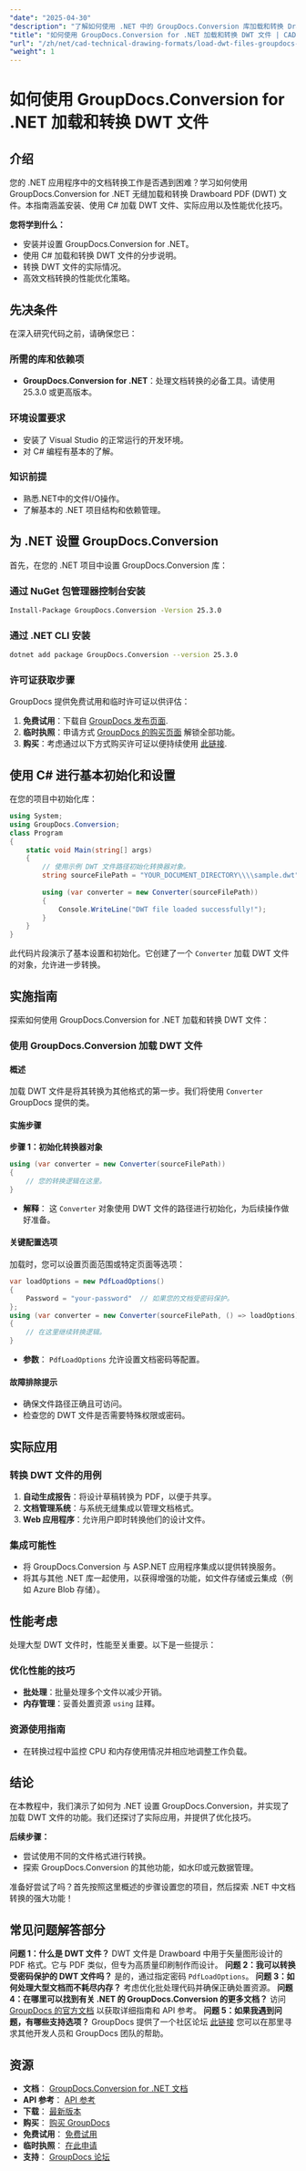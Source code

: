 ```yaml
---
"date": "2025-04-30"
"description": "了解如何使用 .NET 中的 GroupDocs.Conversion 库加载和转换 Drawboard PDF (DWT) 文件。本指南涵盖设置、实施和优化技巧。"
"title": "如何使用 GroupDocs.Conversion for .NET 加载和转换 DWT 文件 | CAD 和技术绘图"
"url": "/zh/net/cad-technical-drawing-formats/load-dwt-files-groupdocs-conversion-dotnet/"
"weight": 1
---
```


# 如何使用 GroupDocs.Conversion for .NET 加载和转换 DWT 文件

## 介绍

您的 .NET 应用程序中的文档转换工作是否遇到困难？学习如何使用 GroupDocs.Conversion for .NET 无缝加载和转换 Drawboard PDF (DWT) 文件。本指南涵盖安装、使用 C# 加载 DWT 文件、实际应用以及性能优化技巧。

**您将学到什么：**
- 安装并设置 GroupDocs.Conversion for .NET。
- 使用 C# 加载和转换 DWT 文件的分步说明。
- 转换 DWT 文件的实际情况。
- 高效文档转换的性能优化策略。

## 先决条件

在深入研究代码之前，请确保您已：

### 所需的库和依赖项
- **GroupDocs.Conversion for .NET**：处理文档转换的必备工具。请使用 25.3.0 或更高版本。
  
### 环境设置要求
- 安装了 Visual Studio 的正常运行的开发环境。
- 对 C# 编程有基本的了解。
### 知识前提
- 熟悉.NET中的文件I/O操作。
- 了解基本的 .NET 项目结构和依赖管理。

## 为 .NET 设置 GroupDocs.Conversion
首先，在您的 .NET 项目中设置 GroupDocs.Conversion 库：

### 通过 NuGet 包管理器控制台安装
```bash
Install-Package GroupDocs.Conversion -Version 25.3.0
```
### 通过 .NET CLI 安装
```bash
dotnet add package GroupDocs.Conversion --version 25.3.0
```
### 许可证获取步骤
GroupDocs 提供免费试用和临时许可证以供评估：
1. **免费试用**：下载自 [GroupDocs 发布页面](https://releases。groupdocs.com/conversion/net/).
2. **临时执照**：申请方式 [GroupDocs 的购买页面](https://purchase.groupdocs.com/temporary-license/) 解锁全部功能。
3. **购买**：考虑通过以下方式购买许可证以便持续使用 [此链接](https://purchase。groupdocs.com/buy).

## 使用 C# 进行基本初始化和设置
在您的项目中初始化库：
```csharp
using System;
using GroupDocs.Conversion;
class Program
{
    static void Main(string[] args)
    {
        // 使用示例 DWT 文件路径初始化转换器对象。
        string sourceFilePath = "YOUR_DOCUMENT_DIRECTORY\\\\sample.dwt";
        
        using (var converter = new Converter(sourceFilePath))
        {
            Console.WriteLine("DWT file loaded successfully!");
        }
    }
}
```
此代码片段演示了基本设置和初始化。它创建了一个 `Converter` 加载 DWT 文件的对象，允许进一步转换。

## 实施指南
探索如何使用 GroupDocs.Conversion for .NET 加载和转换 DWT 文件：

### 使用 GroupDocs.Conversion 加载 DWT 文件
#### 概述
加载 DWT 文件是将其转换为其他格式的第一步。我们将使用 `Converter` GroupDocs 提供的类。

#### 实施步骤
**步骤 1：初始化转换器对象**
```csharp
using (var converter = new Converter(sourceFilePath))
{
    // 您的转换逻辑在这里。
}
```
- **解释**： 这 `Converter` 对象使用 DWT 文件的路径进行初始化，为后续操作做好准备。
#### 关键配置选项
加载时，您可以设置页面范围或特定页面等选项：
```csharp
var loadOptions = new PdfLoadOptions()
{
    Password = "your-password"  // 如果您的文档受密码保护。
};
using (var converter = new Converter(sourceFilePath, () => loadOptions))
{
    // 在这里继续转换逻辑。
}
```
- **参数**： `PdfLoadOptions` 允许设置文档密码等配置。

#### 故障排除提示
- 确保文件路径正确且可访问。
- 检查您的 DWT 文件是否需要特殊权限或密码。

## 实际应用
### 转换 DWT 文件的用例
1. **自动生成报告**：将设计草稿转换为 PDF，以便于共享。
2. **文档管理系统**：与系统无缝集成以管理文档格式。
3. **Web 应用程序**：允许用户即时转换他们的设计文件。
### 集成可能性
- 将 GroupDocs.Conversion 与 ASP.NET 应用程序集成以提供转换服务。
- 将其与其他 .NET 库一起使用，以获得增强的功能，如文件存储或云集成（例如 Azure Blob 存储）。

## 性能考虑
处理大型 DWT 文件时，性能至关重要。以下是一些提示：
### 优化性能的技巧
- **批处理**：批量处理多个文件以减少开销。
- **内存管理**：妥善处置资源 `using` 註釋。
### 资源使用指南
- 在转换过程中监控 CPU 和内存使用情况并相应地调整工作负载。

## 结论
在本教程中，我们演示了如何为 .NET 设置 GroupDocs.Conversion，并实现了加载 DWT 文件的功能。我们还探讨了实际应用，并提供了优化技巧。

**后续步骤：**
- 尝试使用不同的文件格式进行转换。
- 探索 GroupDocs.Conversion 的其他功能，如水印或元数据管理。

准备好尝试了吗？首先按照这里概述的步骤设置您的项目，然后探索 .NET 中文档转换的强大功能！

## 常见问题解答部分
**问题 1：什么是 DWT 文件？**
DWT 文件是 Drawboard 中用于矢量图形设计的 PDF 格式。它与 PDF 类似，但专为高质量印刷制作而设计。
**问题 2：我可以转换受密码保护的 DWT 文件吗？**
是的，通过指定密码 `PdfLoadOptions`。
**问题 3：如何处理大型文档而不耗尽内存？**
考虑优化批处理代码并确保正确处置资源。
**问题 4：在哪里可以找到有关 .NET 的 GroupDocs.Conversion 的更多文档？**
访问 [GroupDocs 的官方文档](https://docs.groupdocs.com/conversion/net/) 以获取详细指南和 API 参考。
**问题 5：如果我遇到问题，有哪些支持选项？**
GroupDocs 提供了一个社区论坛 [此链接](https://forum.groupdocs.com/c/conversion/10) 您可以在那里寻求其他开发人员和 GroupDocs 团队的帮助。

## 资源
- **文档**： [GroupDocs.Conversion for .NET 文档](https://docs.groupdocs.com/conversion/net/)
- **API 参考**： [API 参考](https://reference.groupdocs.com/conversion/net/)
- **下载**： [最新版本](https://releases.groupdocs.com/conversion/net/)
- **购买**： [购买 GroupDocs](https://purchase.groupdocs.com/buy)
- **免费试用**： [免费试用](https://releases.groupdocs.com/conversion/net/)
- **临时执照**： [在此申请](https://purchase.groupdocs.com/temporary-license/)
- **支持**： [GroupDocs 论坛](https://forum.groupdocs.com/c/conversion/10)